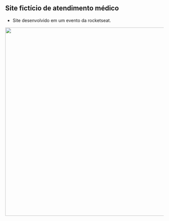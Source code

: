 ## Site fictício de atendimento médico
- Site desenvolvido em um evento da rocketseat.

<div align="center">
  <img src="https://user-images.githubusercontent.com/109038802/185748028-ff13b0a8-447e-49e0-a72c-8f92f743c9ab.png" width="600">
</div>
